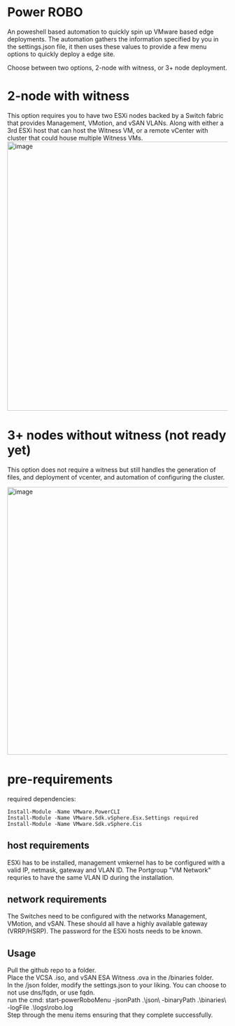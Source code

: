 # Power ROBO
An poweshell based automation to quickly spin up VMware based edge deployments. The automation gathers the information specified by you in the settings.json file, it then uses these values to provide a few menu options to quickly deploy a edge site.

Choose between two options, 2-node with witness, or 3+ node deployment.

# 2-node with witness
This option requires you to have two ESXi nodes backed by a Switch fabric that provides Management, VMotion, and vSAN VLANs.
Along with either a 3rd ESXi host that can host the Witness VM, or a remote vCenter with cluster that could house multiple Witness VMs.
<img width="613" alt="image" src="https://github.com/user-attachments/assets/bf610848-9899-43b0-9ac7-073880a82709">

# 3+ nodes without witness (not ready yet)
This option does not require a witness but still handles the generation of files, and deployment of vcenter, and automation of configuring the cluster.

<img width="610" alt="image" src="https://github.com/user-attachments/assets/4dcd3f28-1b08-43c1-b05b-990b8d0aa8a1">


# pre-requirements

required dependencies:
```
Install-Module -Name VMware.PowerCLI
Install-Module -Name VMware.Sdk.vSphere.Esx.Settings required
Install-Module -Name VMware.Sdk.vSphere.Cis
```

## host requirements
ESXi has to be installed, management vmkernel has to be configured with a valid IP, netmask, gateway and VLAN ID. The Portgroup "VM Network" requries to have the same VLAN ID during the installation.

## network requirements
The Switches need to be configured with the networks Management, VMotion, and vSAN. These should all have a highly available gateway (VRRP/HSRP). The password for the ESXi hosts needs to be known.

## Usage
Pull the github repo to a folder. <br/>
Place the VCSA .iso, and vSAN ESA Witness .ova in the /binaries folder. <br/>
In the /json folder, modify the settings.json to your liking. You can choose to not use dns/fqdn, or use fqdn. <br/>
run the cmd: start-powerRoboMenu -jsonPath .\json\ -binaryPath .\binaries\ -logFile .\logs\robo.log <br/>
Step through the menu items ensuring that they complete successfully.
